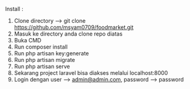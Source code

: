 Install :
1. Clone directory --> git clone https://github.com/msyam0709/foodmarket.git
2. Masuk ke directory anda clone repo diatas
3. Buka CMD 
4. Run composer install
5. Run php artisan key:generate
6. Run php artisan migrate
7. Run php artisan serve
8. Sekarang project laravel bisa diakses melalui localhost:8000
9. Login dengan user --> admin@admin.com, password --> password
